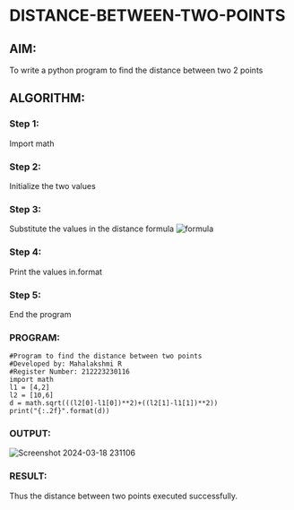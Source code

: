 # DISTANCE-BETWEEN-TWO-POINTS

## AIM:
To write a python program to find the distance between two 2 points
## ALGORITHM:
### Step 1: 
Import math
### Step 2:
Initialize the two values
### Step 3: 
Substitute the values in the distance formula  ![formula](/formula.JPG)
### Step 4: 
Print the values in.format
### Step 5: 
End the program
### PROGRAM:
```
#Program to find the distance between two points
#Developed by: Mahalakshmi R
#Register Number: 212223230116
import math 
l1 = [4,2]
l2 = [10,6]
d = math.sqrt(((l2[0]-l1[0])**2)+((l2[1]-l1[1])**2))
print("{:.2f}".format(d))
```

### OUTPUT:
![Screenshot 2024-03-18 231106](https://github.com/Mahalakshmi230/DISTANCE-BETWEEN-TWO-POINTS/assets/149365324/8629b1b0-2a3f-4a15-81bc-0fbd9d4419b9)

### RESULT:
Thus the distance between two points executed successfully.
